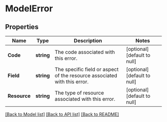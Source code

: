 # ModelError

## Properties
Name | Type | Description | Notes
------------ | ------------- | ------------- | -------------
**Code** | **string** | The code associated with this error. | [optional] [default to null]
**Field** | **string** | The specific field or aspect of the resource associated with this error. | [optional] [default to null]
**Resource** | **string** | The type of resource associated with this error. | [optional] [default to null]

[[Back to Model list]](../README.md#documentation-for-models) [[Back to API list]](../README.md#documentation-for-api-endpoints) [[Back to README]](../README.md)

